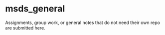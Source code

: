 # msds_general

Assignments, group work, or general notes that do not need their own repo are submitted here.

